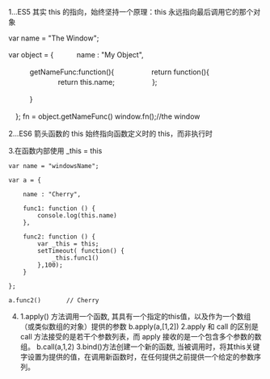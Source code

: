 <!--
 * @Description: 
 * @Author: kankandage
 * @Date: 2020-05-14 21:28:21
 * @LastEditTime: 2020-05-14 22:01:38
 * @LastEditors: kankan
 -->

 
1...ES5 其实 this 的指向，始终坚持一个原理：this 永远指向最后调用它的那个对象

var name = "The Window";

var object = {
　　　name : "My Object",

　　　getNameFunc:function(){
　　　　　return function(){
　　　　　　　return this.name;
　　　　　};

　　　}

　};
 fn = object.getNameFunc()
 window.fn();//the window


 2...ES6 箭头函数的 this 始终指向函数定义时的 this，而非执行时



 3.在函数内部使用 _this = this 
 
    var name = "windowsName";

    var a = {

        name : "Cherry",

        func1: function () {
            console.log(this.name)     
        },

        func2: function () {
            var _this = this;
            setTimeout( function() {
                _this.func1()
            },100);
        }

    };

    a.func2()       // Cherry

4.
    1.apply() 方法调用一个函数, 其具有一个指定的this值，以及作为一个数组（或类似数组的对象）提供的参数
           b.apply(a,[1,2])
    2.apply 和 call 的区别是 call 方法接受的是若干个参数列表，而 apply 接收的是一个包含多个参数的数组。
            b.call(a,1,2) 
    3.bind()方法创建一个新的函数, 当被调用时，将其this关键字设置为提供的值，在调用新函数时，在任何提供之前提供一个给定的参数序列。